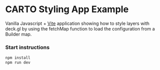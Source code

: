 # CARTO Styling App Example

Vanilla Javascript + [Vite](https://vitejs.dev/guide/) application showing how to style layers with deck.gl by using the fetchMap function to load the configuration from a Builder map.

### Start instructions

```bash 
npm install
npm run dev
```

